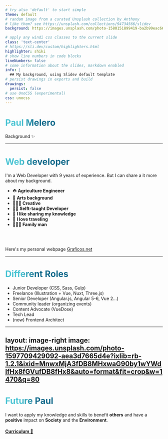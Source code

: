 ```yaml
---
# try also 'default' to start simple
theme: default
# random image from a curated Unsplash collection by Anthony
# like them? see https://unsplash.com/collections/94734566/slidev
background: https://images.unsplash.com/photo-1580151899419-ba2b99eac662?ixlib=rb-1.2.1&ixid=MnwxMjA3fDB8MHxwaG90by1wYWdlfHx8fGVufDB8fHx8&auto=format&fit=crop&w=1470&q=80

# apply any windi css classes to the current slide
class: 'text-center'
# https://sli.dev/custom/highlighters.html
highlighter: shiki
# show line numbers in code blocks
lineNumbers: false
# some information about the slides, markdown enabled
info: |
  ## My background, using Slidev default template
# persist drawings in exports and build
drawings:
  persist: false
# use UnoCSS (experimental)
css: unocss
---
```


# Paul Melero

Background ✨

<div class="abs-br m-6 flex gap-2">
<a href="https://www.linkedin.com/in/paulmelero/" target="_blank" alt="LinkedIn"
    class="text-xl icon-btn opacity-50 !border-none !hover:text-white">
<carbon-logo-linkedin />
</a>
<a href="https://twitter.com/paul_melero" target="_blank" alt="Twitter"
    class="text-xl icon-btn opacity-50 !border-none !hover:text-white">
<carbon-logo-twitter />
</a>
<a href="https://github.com/gangsthub/" target="_blank" alt="GitHub"
    class="text-xl icon-btn opacity-50 !border-none !hover:text-white">
<carbon-logo-github />
</a>

</div>

---

# Web developer

I'm a Web Developer with 9 years of experience. But I can share a it more about my background.

- ☘️ **Agriculture Engineeer**
- 🎨 **Arts background**
- 👨🏽‍🎨 **Creative**
- 🧑‍💻 **Selft-taught Developer**
- 🎥 **I like sharing my knowledge**
- 🛫 **I love traveling**
- 👨‍👩‍👧 **Family man**

<br>
<br>

Here's my personal webpage [Graficos.net](https://graficos.net)

<!--
- I studied an agriculture engineering career. but please don't ask me how to water your plants because I've forgotten most of what I studied 😂.
- (illustrations and graffiti).
- since I was a kid I've always tried to cultivate a vivid imagination.
- I started learning on my own when I was finishing my Agriculture Eng studies.
- I'd like to present at more conferences.
- but who doesn't!
- I'm a family person and I always choose them over other things.
-->

<style>
h1 {
  background-image: linear-gradient(90deg, #4EC5D4 10%, #146b8c 20%);
  background-size: 100%;
  -webkit-background-clip: text;
  -moz-background-clip: text;
  -webkit-text-fill-color: transparent;
  -moz-text-fill-color: transparent;
}
</style>

---

# Different Roles

- Junior Developer (CSS, Sass, Gulp)
- Freelance (Illustration + Vue, Nuxt, Three.js)
- Senior Developer (Angular.js, Angular 5-6, Vue 2...)
- Community leader (organizing events)
- Content Advocate (VueDose)
- Tech Lead
- (<span class="text-red">now</span>) Frontend Architect


---
layout: image-right
image: https://images.unsplash.com/photo-1597709429092-aea3d7665d4e?ixlib=rb-1.2.1&ixid=MnwxMjA3fDB8MHxwaG90by1wYWdlfHx8fGVufDB8fHx8&auto=format&fit=crop&w=1470&q=80
---

# Future Paul
I want to apply my knowledge and skills to benefit <strong color="green">others</strong> and have a <strong color="pink">positive</strong> impact on <strong color="purple-200">Society</strong> and the <strong color="teal-200">Environment</strong>.


<h4><a href="https://cv.graficos.net/" target="_blank" title="CV"><carbon:arrow-right /> Curriculum 📃</a></h4>